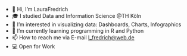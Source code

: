 - 👋 Hi, I’m LauraFredrich
- :mortar_board: I studied Data and Information Science @TH Köln
- 👀 I’m interested in visualizing data: Dashboards, Charts, Infographics
- 🌱 I’m currently learning programming in R and Python
- 📫 How to reach me via E-mail l_fredrich@web.de
- :computer: Open for Work 

<!---
LauraFredrich-cgn/LauraFredrich-cgn is a ✨ special ✨ repository because its `README.md` (this file) appears on your GitHub profile.
You can click the Preview link to take a look at your changes.
--->
